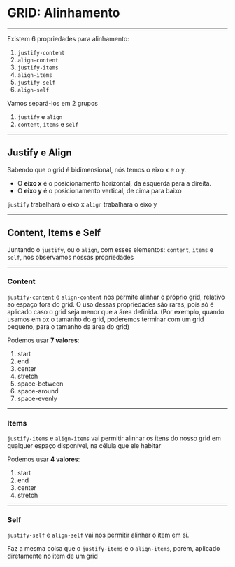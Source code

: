 # GRID: Alinhamento

---

Existem 6 propriedades para alinhamento:
1. `justify-content`
2. `align-content`
3. `justify-items`
4. `align-items`
5. `justify-self`
6. `align-self`

Vamos separá-los em 2 grupos
1. `justify` e `align`
2. `content`, `items` e `self`

---

## Justify e Align
Sabendo que o grid é bidimensional, nós temos o eixo x e o y.
- O **eixo x** é o posicionamento horizontal, da esquerda para a direita.
- O **eixo y** é o posicionamento vertical, de cima para baixo

`justify` trabalhará o eixo x
`align` trabalhará o eixo y

---

## Content, Items e Self
Juntando o `justify`, ou o `align`, com esses elementos: `content`, `items` e `self`, nós observamos nossas propriedades

---

### Content
`justify-content` e `align-content` nos permite alinhar o próprio grid, relativo ao espaço fora do grid.
O uso dessas propriedades são raras, pois só é aplicado caso o grid seja menor que a área definida.
(Por exemplo, quando usamos em px o tamanho do grid, poderemos terminar com um grid pequeno, para o tamanho da área do grid)

Podemos usar **7 valores**:
1. start
2. end
3. center
4. stretch
5. space-between
6. space-around
7. space-evenly

---

### Items
`justify-items` e `align-items` vai permitir alinhar os itens do nosso grid em qualquer espaço disponível, na célula que ele habitar

Podemos usar **4 valores**:
1. start
2. end
3. center
4. stretch

---

### Self
`justify-self` e `align-self` vai nos permitir alinhar o item em si.

Faz a mesma coisa que o `justify-items` e o `align-items`, porém, aplicado diretamente no item de um grid